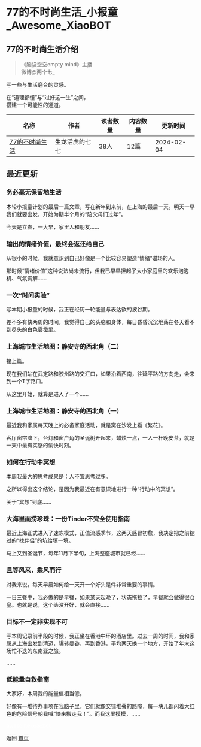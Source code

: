 # 77的不时尚生活_小报童_Awesome_XiaoBOT

## 77的不时尚生活介绍
> 《脑袋空空empty mind》主播    
微博@两个七_    
    
写一些与生活磨合的灵感。    
    
在“道理都懂”与“过好这一生”之间，    
搭建一个可能性的通道。  
  


|名称|作者|读者数量|内容数量|更新时间|
|---|---|---|---|---|
|[77的不时尚生活](https://xiaobot.net/p/77memo?refer=9c3f1c95-a052-465a-9902-f6d75080262a)|生龙活虎的七七|38人|12篇|2024-02-04|

## 最近更新
### 务必毫无保留地生活

本轮小报童计划的最后一篇文章，写在新年到来前，在上海的最后一天。明天一早我们就要出发，开始为期半个月的“陪父母们过年”。

今天是立春，一大早，家里人和朋友......

### 输出的情绪价值，最终会返还给自己

从很小的时候，我就意识到自己好像是一个比较容易塑造“情绪”磁场的人。

那时候“情绪价值”这种说法尚未流行，但我已早早担起了大小家庭里的欢乐泡泡机、气氛调解......

### 一次“时间实验”

写本期小报童的时候，我正在经历一轮能量与表达欲的波谷期。

差不多有快两周的时间，我觉得自己的头脑和身体，每日昏昏沉沉地荡在冬天看不到尽头的白色雾霭里。

### 上海城市生活地图：静安寺的西北角（二）

接上篇。

现在我们站在武定路和胶州路的交汇口，如果沿着西南，往延平路的方向走，会来到一个T字路口。

从这里开始，就算是进入了一个......

### 上海城市生活地图：静安寺的西北角（一）

最近我和家属每天晚上的必备家庭活动，就是窝在沙发上看《繁花》。

客厅窗帘降下，台灯和窗户角的圣诞树开起来，蜡烛一点，一人一杯晚安茶，就是一天中最有实感的愉快时刻。

### 如何在行动中冥想

本周我最大的思考成果是：人不宜思考过多。

之所以得出这个结论，是因为我最近在有意识地进行一种“行动中的冥想”。

关于“冥想”到底......

### 大海里面捞珍珠：一份Tinder不完全使用指南

最近上海正式进入了速冻模式，正值流感季节，这两天感冒初愈，我决定把之前挖过的“找伴侣”的坑给填一填。

马上又到圣诞节，每年11月下半旬，上海整座城市就已经......

### 且等风来，乘风而行

对我来说，每天早晨如何给一天开一个好头是件非常重要的事情。

一日三餐中，我必做的是早餐，如果某天起晚了，状态拖拉了，早餐就会做得很仓皇。也就是说，这个头没开好，就会直接......

### 目标不一定非实现不可

写本周记录前半段的时候，我正坐在香港中环的酒店里。过去一周的时间，我和家属从上海出发到清迈，辗转曼谷，再到香港，平均两天换一个地方，开始了年末这场忙不迭的东南亚之旅。

......

### 低能量自救指南

大家好，本周我的能量值相当低。

好像有一堆待办事项在我脑子里，它们就像交错堆叠的路障，每一块儿都闪着大红色的危险信号朝我喊“快来搬走我！”。而我这里摸摸，......


<a href="https://github.com/Reno9527/awesome-xiaobot" style="color: white; text-decoration: none;">awesome-xiaobot</a>

返回 [首页](../README.md)

